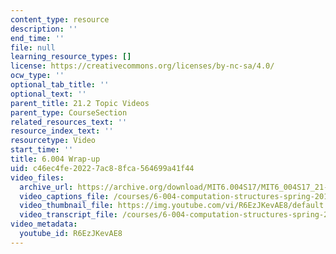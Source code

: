 ```yaml
---
content_type: resource
description: ''
end_time: ''
file: null
learning_resource_types: []
license: https://creativecommons.org/licenses/by-nc-sa/4.0/
ocw_type: ''
optional_tab_title: ''
optional_text: ''
parent_title: 21.2 Topic Videos
parent_type: CourseSection
related_resources_text: ''
resource_index_text: ''
resourcetype: Video
start_time: ''
title: 6.004 Wrap-up
uid: c46ec4fe-2022-7ac8-8fca-564699a41f44
video_files:
  archive_url: https://archive.org/download/MIT6.004S17/MIT6_004S17_21-02-06_300k.mp4
  video_captions_file: /courses/6-004-computation-structures-spring-2017/fc88e01ff44a526db116cd1e92b357e0_R6EzJKevAE8.vtt
  video_thumbnail_file: https://img.youtube.com/vi/R6EzJKevAE8/default.jpg
  video_transcript_file: /courses/6-004-computation-structures-spring-2017/63e45575db8f2e48aa430c348d4812be_R6EzJKevAE8.pdf
video_metadata:
  youtube_id: R6EzJKevAE8
---
```


